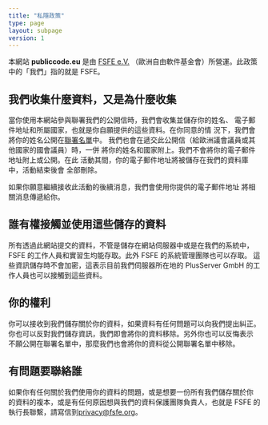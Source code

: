 ```yaml
---
title: "私隱政策"
type: page
layout: subpage
version: 1
---
```


本網站 **publiccode.eu** 是由
[FSFE e.V.](https://fsfe.org/about/legal/imprint.html)
（歐洲自由軟件基金會）所營運。此政策中的「我們」指的就是 FSFE。

## 我們收集什麼資料，又是為什麼收集

當你使用本網站參與聯署我們的公開信時，我們會收集並儲存你的姓名、
電子郵件地址和所屬國家，也就是你自願提供的這些資料。在你同意的情
況下，我們會將你的姓名公開在[聯署名單](/openletter/all-signatures)中。
我們也會在遞交此公開信（給歐洲議會議員或其他國家的國會議員）時，一併
將你的姓名和國家附上。我們不會將你的電子郵件地址附上或公開。在此
活動其間，你的電子郵件地址將被儲存在我們的資料庫中，活動結束後會
全部刪除。

如果你願意繼續接收此活動的後續消息，我們會使用你提供的電子郵件地址
將相關消息傳遞給你。

## 誰有權接觸並使用這些儲存的資料

所有透過此網站提交的資料，不管是儲存在網站伺服器中或是在我們的系統中，
FSFE 的工作人員和實習生均能存取。此外 FSFE 的系統管理團隊也可以存取。
這些資訊儲存時不會加密，這表示目前我們伺服器所在地的 PlusServer GmbH
的工作人員也可以接觸到這些資料。

## 你的權利

你可以接收到我們儲存關於你的資料，如果資料有任何問題可以向我們提出糾正。
你也可以反對我們儲存資訊，我們即會將你的資料移除。另外你也可以反悔表示
不願公開在聯署名單中，那麼我們也會將你的資料從公開聯署名單中移除。

## 有問題要聯絡誰

如果你有任何關於我們使用你的資料的問題，或是想要一份所有我們儲存關於你
的資料的複本，或是有任何原因想與我們的資料保護團隊負責人，也就是 FSFE
的執行長聯繫，請寫信到[privacy@fsfe.org](mailto:privacy@fsfe.org)。
